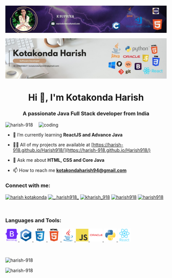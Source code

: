 ![logo](https://github.com/KONETISUPRIYA/KONETISUPRIYA/blob/main/Banner.jpg)

![logo](https://github.com/Harish-918/Harish-918/blob/main/Banner.jpg)
<h1 align="center">Hi 👋, I'm Kotakonda Harish</h1>
<h3 align="center">A passionate Java Full Stack developer from India</h3>

<img align="right" alt="coding" width="400" src="https://images.squarespace-cdn.com/content/v1/5769fc401b631bab1addb2ab/1541580611624-TE64QGKRJG8SWAIUS7NS/coding-freak.gif?format=1500w">

<p align="left"> <img src="https://komarev.com/ghpvc/?username=harish-918&label=Profile%20views&color=0e75b6&style=flat" alt="harish-918" /> </p>

- 🌱 I’m currently learning **ReactJS and Advance Java**

- 👨‍💻 All of my projects are available at [https://harish-918.github.io/Harish918/](https://harish-918.github.io/Harish918/)

- 💬 Ask me about **HTML, CSS and Core Java**

- 📫 How to reach me **kotakondaharish94@gmail.com**

<h3 align="left">Connect with me:</h3>
<p align="left">
<a href="https://linkedin.com/in/harish kotakonda" target="blank"><img align="center" src="https://raw.githubusercontent.com/rahuldkjain/github-profile-readme-generator/master/src/images/icons/Social/linked-in-alt.svg" alt="harish kotakonda" height="30" width="40" /></a>
<a href="https://instagram.com/_.harish918_" target="blank"><img align="center" src="https://raw.githubusercontent.com/rahuldkjain/github-profile-readme-generator/master/src/images/icons/Social/instagram.svg" alt="_.harish918_" height="30" width="40" /></a>
<a href="https://www.codechef.com/users/kharish_918" target="blank"><img align="center" src="https://cdn.jsdelivr.net/npm/simple-icons@3.1.0/icons/codechef.svg" alt="kharish_918" height="30" width="40" /></a>
<a href="https://www.hackerrank.com/harish918" target="blank"><img align="center" src="https://raw.githubusercontent.com/rahuldkjain/github-profile-readme-generator/master/src/images/icons/Social/hackerrank.svg" alt="harish918" height="30" width="40" /></a>
<a href="https://www.leetcode.com/harish918" target="blank"><img align="center" src="https://raw.githubusercontent.com/KONETISUPRIYA/github-profile-readme-generator/master/src/images/icons/Social/leet-code.svg" alt="harish918" height="30" width="40" /></a>
</p>
<br>
<h3 align="left">Languages and Tools:</h3>
<p align="left"> <a href="https://getbootstrap.com" target="_blank" rel="noreferrer"> <img src="https://raw.githubusercontent.com/devicons/devicon/master/icons/bootstrap/bootstrap-plain-wordmark.svg" alt="bootstrap" width="40" height="40"/> </a> <a href="https://www.cprogramming.com/" target="_blank" rel="noreferrer"> <img src="https://raw.githubusercontent.com/devicons/devicon/master/icons/c/c-original.svg" alt="c" width="40" height="40"/> </a> <a href="https://www.w3schools.com/css/" target="_blank" rel="noreferrer"> <img src="https://raw.githubusercontent.com/devicons/devicon/master/icons/css3/css3-original-wordmark.svg" alt="css3" width="40" height="40"/> </a> <a href="https://www.w3.org/html/" target="_blank" rel="noreferrer"> <img src="https://raw.githubusercontent.com/devicons/devicon/master/icons/html5/html5-original-wordmark.svg" alt="html5" width="40" height="40"/> </a> <a href="https://www.java.com" target="_blank" rel="noreferrer"> <img src="https://raw.githubusercontent.com/devicons/devicon/master/icons/java/java-original.svg" alt="java" width="40" height="40"/> </a> <a href="https://developer.mozilla.org/en-US/docs/Web/JavaScript" target="_blank" rel="noreferrer"> <img src="https://raw.githubusercontent.com/devicons/devicon/master/icons/javascript/javascript-original.svg" alt="javascript" width="40" height="40"/> </a> <a href="https://www.oracle.com/" target="_blank" rel="noreferrer"> <img src="https://raw.githubusercontent.com/devicons/devicon/master/icons/oracle/oracle-original.svg" alt="oracle" width="40" height="40"/> </a> <a href="https://www.python.org" target="_blank" rel="noreferrer"> <img src="https://raw.githubusercontent.com/devicons/devicon/master/icons/python/python-original.svg" alt="python" width="40" height="40"/> </a> <a href="https://reactjs.org/" target="_blank" rel="noreferrer"> <img src="https://raw.githubusercontent.com/devicons/devicon/master/icons/react/react-original-wordmark.svg" alt="react" width="40" height="40"/> </a> </p>
<br>
<p><img align="center" src="https://github-readme-stats.vercel.app/api/top-langs?username=harish-918&show_icons=true&locale=en&layout=compact" alt="harish-918" /></p>

<p><img align="center" src="https://github-readme-streak-stats.herokuapp.com/?user=harish-918&" alt="harish-918" /></p>
